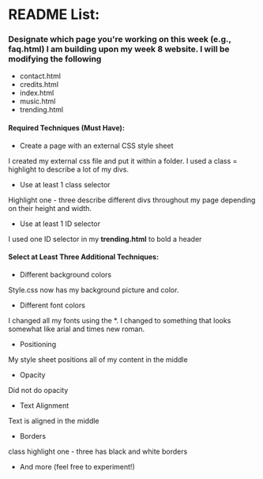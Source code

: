 # README List:

### Designate which page you're working on this week (e.g., **faq.html**) I am building upon my week 8 website. I will be modifying the following

- contact.html
- credits.html
- index.html
- music.html
- trending.html

#### **Required Techniques (Must Have)**:

- Create a page with an external CSS style sheet

I created my external css file and put it within a folder. I used a class = highlight to describe a lot of my divs.

- Use at least 1 class selector

Highlight one - three describe different divs throughout my page depending on their height and width.

- Use at least 1 ID selector

I used one ID selector in my **trending.html** to bold a header

#### **Select at Least Three Additional Techniques**:


- Different background colors

Style.css now has my background picture and color.

- Different font colors

I changed all my fonts using the *. I changed to something that looks somewhat like arial and times new roman.

- Positioning

My style sheet positions all of my content in the middle

- Opacity

Did not do opacity

- Text Alignment

Text is aligned in the middle

- Borders

class highlight one - three has black and white borders

- And more (feel free to experiment!)